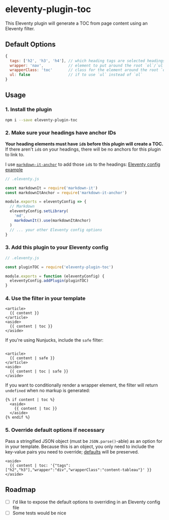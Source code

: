 # eleventy-plugin-toc

This Eleventy plugin will generate a TOC from page content using an Eleventy filter.

## Default Options

```js
{
  tags: ['h2', 'h3', 'h4'], // which heading tags are selected headings must each have an ID attribute
  wrapper: 'nav',           // element to put around the root `ol`/`ul`
  wrapperClass: 'toc'       // class for the element around the root `ol`/`ul`
  ul: false                 // if to use `ul` instead of `ol`
}
```

## Usage

### 1. Install the plugin

```sh
npm i --save eleventy-plugin-toc
```

### 2. Make sure your headings have anchor IDs

**Your heading elements must have `id`s before this plugin will create a TOC.** If there aren't `id`s on your headings, there will be no anchors for this plugin to link to.

I use [`markdown-it-anchor`](https://www.npmjs.com/package/markdown-it-anchor) to add those `id`s to the headings: [Eleventy config example](https://github.com/jdsteinbach/jdsteinbach.github.io/blob/blog/.eleventy.js)

```js
// .eleventy.js

const markdownIt = require('markdown-it')
const markdownItAnchor = require('markdown-it-anchor')

module.exports = eleventyConfig => {
  // Markdown
  eleventyConfig.setLibrary(
    'md',
    markdownIt().use(markdownItAnchor)
  )
  // ... your other Eleventy config options
}
```

### 3. Add this plugin to your Eleventy config

```js
// .eleventy.js

const pluginTOC = require('eleventy-plugin-toc')

module.exports = function (eleventyConfig) {
  eleventyConfig.addPlugin(pluginTOC)
}
```

### 4. Use the filter in your template

```liquid
<article>
  {{ content }}
</article>
<aside>
  {{ content | toc }}
</aside>
```

If you're using Nunjucks, include the `safe` filter:

```njk

<article>
  {{ content | safe }}
</article>
<aside>
  {{ content | toc | safe }}
</aside>
```

If you want to conditionally render a wrapper element, the filter will return `undefined` when no markup is generated:


```liquid
{% if content | toc %}
  <aside>
    {{ content | toc }}
  </aside>
{% endif %}
```

### 5. Override default options if necessary

Pass a stringified JSON object (must be `JSON.parse()`-able) as an option for in your template. Because this is an object, you only need to include the key-value pairs you need to override; [defaults](#default-options) will be preserved.

```liquid
<aside>
  {{ content | toc: '{"tags":["h2","h3"],"wrapper":"div","wrapperClass":"content-tableau"}' }}
</aside>
```

## Roadmap

- [ ] I'd like to expose the default options to overriding in an Eleventy config file
- [ ] Some tests would be nice
